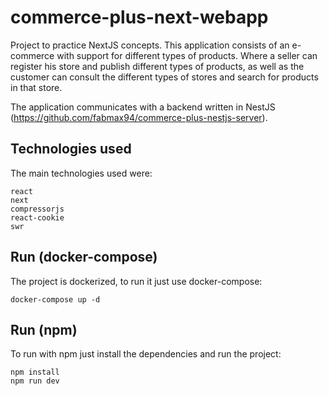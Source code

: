 # commerce-plus-next-webapp

Project to practice NextJS concepts. This application consists of an e-commerce with support for different types of products. Where a seller can register his store and publish different types of products, as well as the customer can consult the different types of stores and search for products in that store.

The application communicates with a backend written in NestJS (https://github.com/fabmax94/commerce-plus-nestjs-server).

## Technologies used

The main technologies used were:

```
react
next
compressorjs
react-cookie
swr
```

## Run (docker-compose)

The project is dockerized, to run it just use docker-compose:

```
docker-compose up -d
```

## Run (npm)

To run with npm just install the dependencies and run the project:

```
npm install
npm run dev
```


